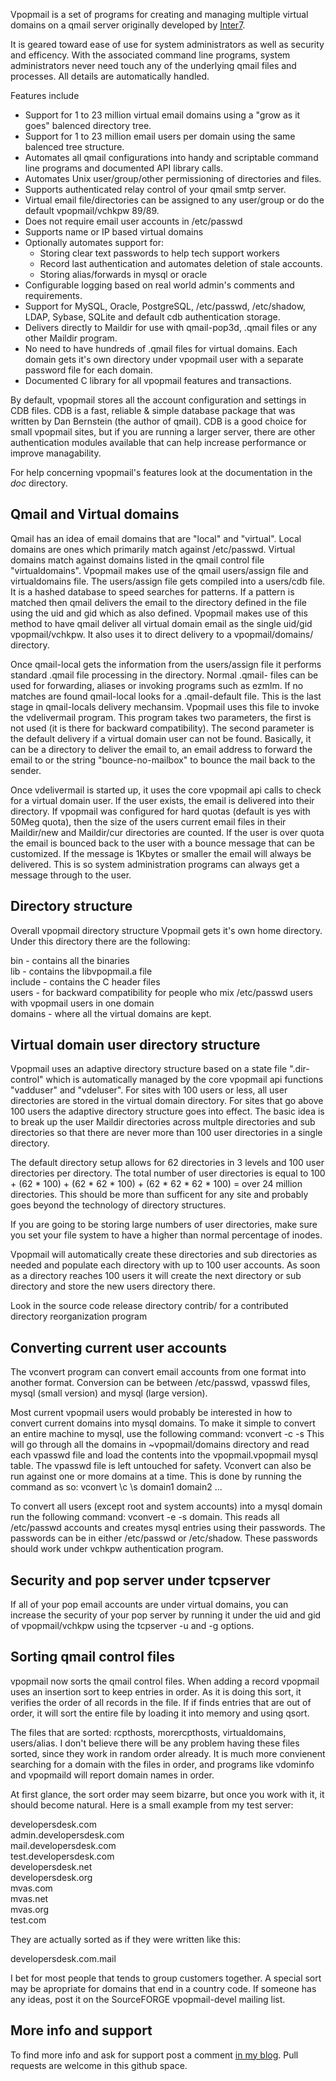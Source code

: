 Vpopmail is a set of programs for creating and managing
multiple virtual domains on a qmail server originally developed by [Inter7](http://www.inter7.com/vpopmail-virtualized-email/).

It is geared toward ease of use for system administrators as well 
as security and efficency. With the associated command line programs,
system administrators never need touch any of the underlying qmail files 
and processes. All details are automatically handled. 

Features include  
  * Support for 1 to 23 million virtual email domains using a 
    "grow as it goes" balenced directory tree. 
  * Support for 1 to 23 million email users per domain using the
     same balenced tree structure. 
  * Automates all qmail configurations into handy and scriptable
    command line programs and documented API library calls. 
  * Automates Unix user/group/other permissioning of directories
    and files. 
  * Supports authenticated relay control of your qmail smtp server. 
  * Virtual email file/directories can be assigned to any user/group
    or do the default vpopmail/vchkpw 89/89. 
  * Does not require email user accounts in /etc/passwd 
  * Supports name or IP based virtual domains 
  * Optionally automates support for: 
      * Storing clear text passwords to help tech support workers 
      * Record last authentication and automates deletion of
        stale accounts. 
      * Storing alias/forwards in mysql or oracle 
  * Configurable logging based on real world admin's comments
    and requirements. 
  * Support for MySQL, Oracle, PostgreSQL, /etc/passwd, /etc/shadow,
     LDAP, Sybase, SQLite and default cdb authentication storage. 
  * Delivers directly to Maildir for use with qmail-pop3d,
    .qmail files or any other Maildir program. 
  * No need to have hundreds of .qmail files for virtual domains.
    Each domain gets it's own directory under vpopmail user with a
    separate password file for each domain. 
  * Documented C library for all vpopmail features and transactions. 

By default, vpopmail stores all the account configuration and settings
in CDB files. CDB is a fast, reliable & simple database package that was
written by Dan Bernstein (the author of qmail). CDB is a good choice
for small vpopmail sites, but if you are running a larger server,
there are other authentication modules available that can help increase
performance or improve managability.

For help concerning vpopmail's features look at the documentation in the *doc* directory.

## Qmail and Virtual domains

Qmail has an idea of email domains that are "local" and "virtual". Local
domains are ones which primarily match against /etc/passwd. Virtual domains
match against domains listed in the qmail control file "virtualdomains".
Vpopmail makes use of the qmail users/assign file and virtualdomains file.
The users/assign file gets compiled into a users/cdb file. It is a hashed
database to speed searches for patterns. If a pattern is matched then qmail
delivers the email to the directory defined in the file using the uid and
gid which as also defined. Vpopmail makes use of this method to have qmail
deliver all virtual domain email as the single uid/gid vpopmail/vchkpw.
It also uses it to direct delivery to a vpopmail/domains/<virtualdomain>
directory.

Once qmail-local gets the information from the users/assign file it performs
standard .qmail file processing in the directory. Normal .qmail-<user> 
files can be used for forwarding, aliases or invoking programs such as ezmlm.
If no matches are found qmail-local looks for a .qmail-default file. This is
the last stage in qmail-locals delivery mechansim. Vpopmail uses this file 
to invoke the vdelivermail program. This program takes two parameters, the 
first is not used (it is there for backward compatibility). The second 
parameter is the default delivery if a virtual domain user can not be found. 
Basically, it can be a directory to deliver the email to, an email address to
forward the email to or the string "bounce-no-mailbox" to bounce the mail 
back to the sender.

Once vdelivermail is started up, it uses the core vpopmail api calls to 
check for a virtual domain user. If the user exists, the email is delivered 
into their directory. If vpopmail was configured for hard quotas (default 
is yes with 50Meg quota), then the size of the users current email files 
in their Maildir/new and Maildir/cur directories are counted. If the user 
is over quota the email is bounced back to the user with a bounce message 
that can be customized. If the message is 1Kbytes or smaller the email 
will always be delivered. This is so system administration programs can 
always get a message through to the user. 

## Directory structure

Overall vpopmail directory structure
Vpopmail gets it's own home directory. Under this directory there are 
the following:

  bin - contains all the binaries  
  lib - contains the libvpopmail.a file  
  include - contains the C header files  
  users - for backward compatibility for people who mix /etc/passwd users 
  with vpopmail users in one domain  
  domains - where all the virtual domains are kept.

## Virtual domain user directory structure

Vpopmail uses an adaptive directory structure based on a state file 
".dir-control" which is automatically managed by the core vpopmail api 
functions "vadduser" and "vdeluser". For sites with 100 users or less, 
all user directories are stored in the virtual domain directory. For 
sites that go above 100 users the adaptive directory structure goes into 
effect. The basic idea is to break up the user Maildir directories across 
multple directories and sub directories so that there are never more than 
100 user directories in a single directory.

The default directory setup allows for 62 directories in 3 levels and 
100 user directories per directory. The total number of user directories 
is equal to 100 + (62 * 100) + (62 * 62 * 100) + (62 * 62 * 62 * 100) = over 
24 million directories. This should be more than sufficent for any site 
and probably goes beyond the technology of directory structures. 

If you are going to be storing large numbers of user directories, make
sure you set your file system to have a higher than normal percentage 
of inodes. 

Vpopmail will automatically create these directories and sub directories 
as needed and populate each directory with up to 100 user accounts. As 
soon as a directory reaches 100 users it will create the next directory 
or sub directory and store the new users directory there. 

Look in the source code release directory contrib/ for a contributed 
directory reorganization program

## Converting current user accounts

The vconvert program can convert email accounts from one format into
another format. Conversion can be between /etc/passwd, vpasswd files,
mysql (small version) and mysql (large version).

Most current vpopmail users would probably be interested in how to
convert current domains into mysql domains. To make it simple to convert
an entire machine to mysql, use the following command: vconvert -c -s
This will go through all the domains in ~vpopmail/domains directory
and read each vpasswd file and load the contents into the
vpopmail.vpopmail mysql table. The vpasswd file is left untouched
for safety. Vconvert can also be run against one or more domains at a
time. This is done by running the command as so:
vconvert \c \s domain1 domain2 ...

To convert all users (except root and system accounts) into a mysql
domain run the following command: vconvert -e -s domain. This reads
all /etc/passwd accounts and creates mysql entries using their
passwords. The passwords can be in either /etc/passwd or /etc/shadow.
These passwords should work under vchkpw authentication program.

## Security and pop server under tcpserver

If all of your pop email accounts are under virtual domains, you can
increase the security of your pop server by running it under the uid
and gid of vpopmail/vchkpw using the tcpserver -u and -g options.

## Sorting qmail control files

vpopmail now sorts the qmail control files.  When adding a record vpopmail
uses an insertion sort to keep entries in order.  As it is doing this
sort, it verifies the order of all records in the file.  If if finds entries
that are out of order, it will sort the entire file by loading it into 
memory and using qsort.

The files that are sorted:  rcpthosts, morercpthosts, virtualdomains,
users/alias.  I don't believe there will be any problem having these 
files sorted, since they work in random order already.  It is much 
more convienent searching for a domain with the files in order, and 
programs like vdominfo and vpopmaild will report domain names in order.

At first glance, the sort order may seem bizarre, but once you work with
it, it should become natural.  Here is a small example from my test server:

developersdesk.com  
admin.developersdesk.com  
mail.developersdesk.com  
test.developersdesk.com  
developersdesk.net  
developersdesk.org  
mvas.com  
mvas.net  
mvas.org  
test.com

They are actually sorted as if they were written like this:

developersdesk.com.mail

I bet for most people that tends to group customers together.  A special
sort may be apropriate for domains that end in a country code.  If someone
has any ideas, post it on the SourceFORGE vpopmail-devel mailing list.

## More info and support

To find more info and ask for support post a comment [in my blog](https://notes.sagredo.eu/en/qmail-notes-185/installing-and-configuring-vpopmail-81.html). Pull requests are welcome in this github space.
